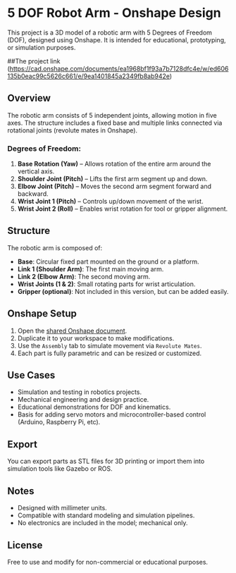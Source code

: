 # 5 DOF Robot Arm - Onshape Design

This project is a 3D model of a robotic arm with 5 Degrees of Freedom (DOF), designed using Onshape. It is intended for educational, prototyping, or simulation purposes.

##The project link
(https://cad.onshape.com/documents/ea1968bf1f93a7b7128dfc4e/w/ed606135b0eac99c5626c661/e/9ea1401845a2349fb8ab942e)

## Overview

The robotic arm consists of 5 independent joints, allowing motion in five axes. The structure includes a fixed base and multiple links connected via rotational joints (revolute mates in Onshape).

### Degrees of Freedom:

1. **Base Rotation (Yaw)** – Allows rotation of the entire arm around the vertical axis.
2. **Shoulder Joint (Pitch)** – Lifts the first arm segment up and down.
3. **Elbow Joint (Pitch)** – Moves the second arm segment forward and backward.
4. **Wrist Joint 1 (Pitch)** – Controls up/down movement of the wrist.
5. **Wrist Joint 2 (Roll)** – Enables wrist rotation for tool or gripper alignment.

## Structure

The robotic arm is composed of:

- **Base**: Circular fixed part mounted on the ground or a platform.
- **Link 1 (Shoulder Arm)**: The first main moving arm.
- **Link 2 (Elbow Arm)**: The second moving arm.
- **Wrist Joints (1 & 2)**: Small rotating parts for wrist articulation.
- **Gripper (optional)**: Not included in this version, but can be added easily.

## Onshape Setup

1. Open the [shared Onshape document](https://cad.onshape.com/documents/e4f74b5f6df5bb65a1d8d61a/w/20dbfa7fef9c6c9fa2b1d5c7/e/b220b44d8f504ec5e259fa95).
2. Duplicate it to your workspace to make modifications.
3. Use the `Assembly` tab to simulate movement via `Revolute Mates`.
4. Each part is fully parametric and can be resized or customized.

## Use Cases

- Simulation and testing in robotics projects.
- Mechanical engineering and design practice.
- Educational demonstrations for DOF and kinematics.
- Basis for adding servo motors and microcontroller-based control (Arduino, Raspberry Pi, etc).

## Export

You can export parts as STL files for 3D printing or import them into simulation tools like Gazebo or ROS.

## Notes

- Designed with millimeter units.
- Compatible with standard modeling and simulation pipelines.
- No electronics are included in the model; mechanical only.

## License

Free to use and modify for non-commercial or educational purposes.

